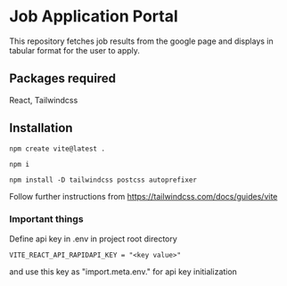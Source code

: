 # Job Application Portal
This repository fetches job results from the google page and displays in tabular format for the user to apply.

## Packages required
React, Tailwindcss

## Installation
`npm create vite@latest .`

`npm i`

`npm install -D tailwindcss postcss autoprefixer`

Follow further instructions from https://tailwindcss.com/docs/guides/vite

### Important things

Define api key in .env in project root directory 

`VITE_REACT_API_RAPIDAPI_KEY = "<key value>"`

and use this key as "import.meta.env.<keyname>" for api key initialization